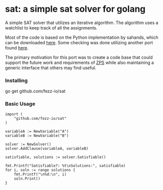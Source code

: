 sat: a simple sat solver for golang
===================================

A simple SAT solver that utilizes an iterative algorithm. The algorithm uses a watchlist to keep track of all the assignments.

Most of the code is based on the Python implementation by sahands, which can be downloaded [here](https://github.com/sahands/simple-sat). Some checking was done utilizing another port found [here](https://raw.githubusercontent.com/marcvanzee/go-sat).

The primary motivation for this port was to create a code base that could support the future work and requirements of [ZPS](https://github.com/solvent-io/zps) while also maintaining a generic interface that others may find useful.

### Installing

go get github.com/fezz-io/sat

### Basic Usage

```
import (
	"github.com/fezz-io/sat"
)

variableA := NewVariable("A")
variableB := NewVariable("B")

solver := NewSolver()
solver.AddClause(variableA, variableB)

satisfiable, solutions := solver.Satisfiable()

fmt.Printf("Satisfiable?: %t\nSolutions:", satisfiable)
for i, soln := range solutions {
	fmt.Printf("\n%d:\n", i)
	soln.Print()
}
```
